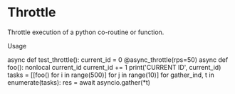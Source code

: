 # Throttle
Throttle execution of a python co-routine or function.

Usage

async def test_throttle():
    current_id = 0
    @async_throttle(rps=50)
    async def foo():
        nonlocal current_id
        current_id += 1
        print('CURRENT ID', current_id)
    tasks = [[foo() for i in range(500)] for j in range(10)]
    for gather_ind, t in enumerate(tasks):
        res = await asyncio.gather(*t)
